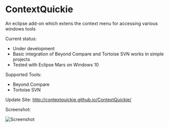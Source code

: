 # ContextQuickie
An eclipse add-on which extens the context menu for accessing various windows tools

Current status: 
* Under development
* Basic integration of Beyond Compare and Tortoise SVN works in simple projects
* Tested with Eclipse Mars on Windows 10

Supported Tools:
* Beyond Compare
* Tortoise SVN

Update Site: http://contextquickie.github.io/ContextQuickie/

Screenshot:

![Screenshot](https://github.com/ContextQuickie/ContextQuickie/blob/master/Images/Screenshot.png)
